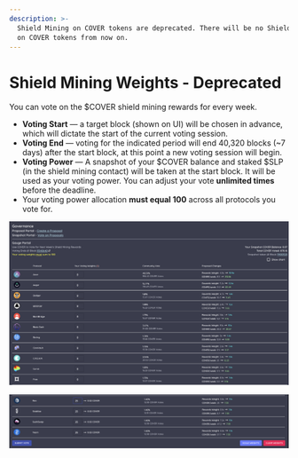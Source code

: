 ```yaml
---
description: >-
  Shield Mining on COVER tokens are deprecated. There will be no Shield Mining
  on COVER tokens from now on.
---
```


# Shield Mining Weights - Deprecated

You can vote on the $COVER shield mining rewards for every week.

* **Voting Start** — a target block \(shown on UI\) will be chosen in advance, which will dictate the start of the current voting session.
* **Voting End** — voting for the indicated period will end 40,320 blocks \(~7 days\) after the start block, at this point a new voting session will begin.
* **Voting Power** — A snapshot of your $COVER balance and staked $SLP \(in the shield mining contact\) will be taken at the start block. It will be used as your voting power. You can adjust your vote **unlimited times** before the deadline.
* Your voting power allocation **must equal 100** across all protocols you vote for. 

![](../.gitbook/assets/screen-shot-2020-12-23-at-12.49.57-am.png)

![](../.gitbook/assets/screen-shot-2020-12-23-at-12.50.54-am.png)

